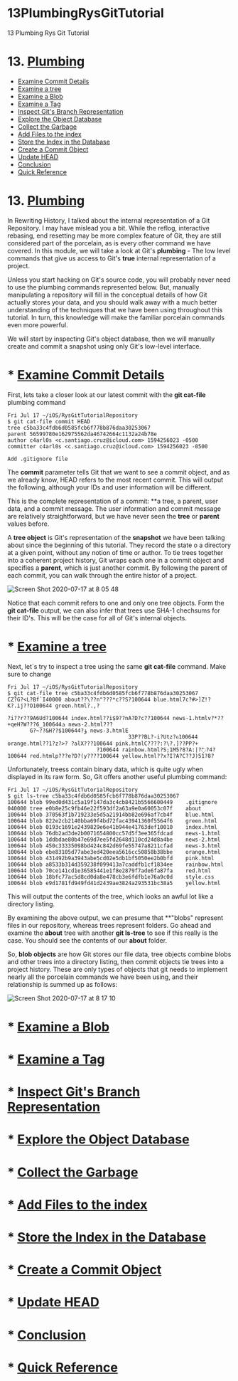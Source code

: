 # 13PlumbingRysGitTutorial

13 Plumbing Rys Git Tutorial

# 13. [Plumbing](https://github.com/c4arl0s/RysGitTutorial#13-plumbing-1)
 * [Examine Commit Details](https://github.com/c4arl0s/RysGitTutorial#-examine-commit-details)	
 * [Examine a tree](https://github.com/c4arl0s/RysGitTutorial#-examine-a-tree)
 * [Examine a Blob](https://github.com/c4arl0s/RysGitTutorial#-examine-a-blob)
 * [Examine a Tag](https://github.com/c4arl0s/RysGitTutorial#-examine-a-tag)
 * [Inspect Git's Branch Representation](https://github.com/c4arl0s/RysGitTutorial#-inspect-gits-branch-representation)
 * [Explore the Object Database](https://github.com/c4arl0s/RysGitTutorial#-explore-the-object-database)
 * [Collect the Garbage](https://github.com/c4arl0s/RysGitTutorial#-collect-the-garbage)
 * [Add Files to the index](https://github.com/c4arl0s/RysGitTutorial#-add-files-to-the-index)
 * [Store the Index in the Database](https://github.com/c4arl0s/RysGitTutorial#-store-the-index-in-the-database)
 * [Create a Commit Object](https://github.com/c4arl0s/RysGitTutorial#-create-a-commit-object)
 * [Update HEAD](https://github.com/c4arl0s/RysGitTutorial#-update-head)
 * [Conclusion](https://github.com/c4arl0s/RysGitTutorial#-conclusion-11)
 * [Quick Reference](https://github.com/c4arl0s/RysGitTutorial#-quick-reference-7)

# 13. [Plumbing](https://github.com/c4arl0s/RysGitTutorial#rysgittutorial)

In Rewriting History, I talked about the internal representation of a Git Repository. I may have mislead you a bit. While the reflog, interactive rebasing, end resetting may be more complex feature of Git, they are still considered part of the porcelain, as is every other command we have covered. In this module, we will take a look at Git's **plumbing** - The low level commands that give us access to Git's **true** internal representation of a project.

Unless you start hacking on Git's source code, you will probably never need to use the plumbing commands represented below. But, manually manipulating a repository will fill in the conceptual details of how Git actually stores your data, and you should walk away with a much better understanding of the techniques that we have been using throughout this tutorial. In turn, this knowledge will make the familiar porcelain commands even more powerful.

We will start by inspecting Git's object database, then we will manually create and commit a snapshot using only Git's low-level interface.

# 	* [Examine Commit Details](https://github.com/c4arl0s/RysGitTutorial#rysgittutorial)	

First, lets take a closer look at our latest commit with the **git cat-file** plumbing command

```console
Fri Jul 17 ~/iOS/RysGitTutorialRepository 
$ git cat-file commit HEAD
tree c5ba33c4fdb6d0585fcb6f778b876daa30253067
parent 56599780e162975562da46742664c1132a24b78e
author c4arl0s <c.santiago.cruz@icloud.com> 1594256023 -0500
committer c4arl0s <c.santiago.cruz@icloud.com> 1594256023 -0500

Add .gitignore file
```

The **commit** parameter tells Git that we want to see a commit object, and as we already know, HEAD refers to the most recent commit. This will output the following, although your IDs and user information will be different.

This is the complete representation of a commit: **a tree, a parent, user data, and a commit message. The user information and commit message are relatively straightforward, but we have never seen the **tree** or **parent** values before.

A **tree object** is Git's representation of the **snapshot** we have been talking about since the beginning of this tutorial. They record the state o a directory at a given point, without any notion of time or author. To tie trees together into a coherent project history, Git wraps each one in a commit object and specifies a **parent**, which is just another commit. By following the parent of each commit, you can walk through the entire histor of a project.

![Screen Shot 2020-07-17 at 8 05 48](https://user-images.githubusercontent.com/24994818/87789244-5897f700-c804-11ea-86f6-a23fe65b4101.png)

Notice that each commit refers to one and only one tree objects. Form the **git cat-file** output, we can also infer that trees use SHA-1 chechsums for their ID's. This will be the case for all of Git's internal objects.

# 	* [Examine a tree](https://github.com/c4arl0s/RysGitTutorial#rysgittutorial)

Next, let`s try to inspect a tree using the same **git cat-file** command. Make sure to change 

```console
Fri Jul 17 ~/iOS/RysGitTutorialRepository 
$ git cat-file tree c5ba33c4fdb6d0585fcb6f778b876daa30253067
CZ?G?<L?Bf`I40000 about??\??n"???*c??S?100644 blue.html7c?#>]Z!?K?.ij??O100644 green.html?.,?
                                                                                            ?i??r??9A6Ud?100644 index.html??i$9??nA?D?c??100644 news-1.htmlv?*??+qeH?W???6_ܭ100644 news-2.html???
       G?~??&H??$ؤ?100644 news-3.htmlE
                                      33P??BL?-i?Utz?ϭ100644 orange.html??1?z?>? ?alX???100644 pink.htmlC????:?\?.]??PP?+
                            ?100644 rainbow.html?S;1M5?8?A:|?߱?4?100644 red.htmlp???e?D?(y????100644 yellow.html??x?I?A?C??J)51?8?
```

Unfortunately, treess contain binary data, which is quite ugly when displayed in its raw form. So, Git offers another useful plumbing command:

```console
Fri Jul 17 ~/iOS/RysGitTutorialRepository 
$ git ls-tree c5ba33c4fdb6d0585fcb6f778b876daa30253067
100644 blob 99ed0d431c5a19f147da3c4cb8421b5566600449	.gitignore
040000 tree e0b8e25c9fb46e22f593df2a63a9e0a60053c07f	about
100644 blob 370563f1b719233e5d5a21914bb82e696af7cb4f	blue.html
100644 blob 822e2cb2140bba69f4bd72fac43941360f5564f6	green.html
100644 blob 0193c1691e2439829e6e41b944e41763def10010	index.html
100644 blob 76db2ad3de2b0071654800cc57d5f3ee365fdcad	news-1.html
100644 blob 1ddbdae80b47e69d7ee5fd2648d110cd24d8a4be	news-2.html
100644 blob 450c33335098bd424c842d69fe55747a8211cfad	news-3.html
100644 blob ebe83105d77abe3ed420eea5616cc50858b38bbe	orange.html
100644 blob 431492b9a3943abe5cd02e5db1bf5050ee2b0bfd	pink.html
100644 blob a8533b314d359238f099413a7caddfb1cf1834ee	rainbow.html
100644 blob 70ce141cd1e36585441e1f8e2879f7ade6fa87fa	red.html
100644 blob 18bfc77ac5d8cd0da8e478cb3e6fdfb1e76a9c0d	style.css
100644 blob e9d1781fd949fd41d2439ae3824a293531bc38a5	yellow.html
```

This will output the contents of the tree, which looks an awful lot like a directory listing.

By examining the above output, we can presume that **"blobs" represent files in our repository, whereas trees represent folders. Go ahead and examine the **about** tree with another **git ls-tree** to see if this really is the case. You should see the contents of our **about** folder.

So, **blob objects** are how Git stores our file data, tree objects combine blobs and other trees into a directory listing, then commit objects tie trees into a project history. These are only types of objects that git needs to implement nearly all the porcelain commands we have been using, and their relationship is summed up as follows:

![Screen Shot 2020-07-17 at 8 17 10](https://user-images.githubusercontent.com/24994818/87790269-ecb68e00-c805-11ea-92a9-50568665b06a.png)

# 	* [Examine a Blob](https://github.com/c4arl0s/RysGitTutorial#rysgittutorial)
# 	* [Examine a Tag](https://github.com/c4arl0s/RysGitTutorial#rysgittutorial)
# 	* [Inspect Git's Branch Representation](https://github.com/c4arl0s/RysGitTutorial#rysgittutorial)
# 	* [Explore the Object Database](https://github.com/c4arl0s/RysGitTutorial#rysgittutorial)
# 	* [Collect the Garbage](https://github.com/c4arl0s/RysGitTutorial#rysgittutorial)
# 	* [Add Files to the index](https://github.com/c4arl0s/RysGitTutorial#rysgittutorial)
# 	* [Store the Index in the Database](https://github.com/c4arl0s/RysGitTutorial#rysgittutorial)
# 	* [Create a Commit Object](https://github.com/c4arl0s/RysGitTutorial#rysgittutorial)
# 	* [Update HEAD](https://github.com/c4arl0s/RysGitTutorial#rysgittutorial)
# 	* [Conclusion](https://github.com/c4arl0s/RysGitTutorial#rysgittutorial)
# 	* [Quick Reference](https://github.com/c4arl0s/RysGitTutorial#rysgittutorial)
 

